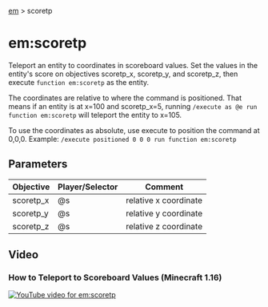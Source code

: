 [em](../em.md) > scoretp

# em:scoretp

Teleport an entity to coordinates in scoreboard values. Set the values in the entity's score on objectives scoretp_x, scoretp_y, and scoretp_z, then execute `function em:scoretp` as the entity.

The coordinates are relative to where the command is positioned. That means if an entity is at x=100 and scoretp_x=5, running `/execute as @e run function em:scoretp` will teleport the entity to x=105.

To use the coordinates as absolute, use execute to position the command at 0,0,0. Example: `/execute positioned 0 0 0 run function em:scoretp`

## Parameters

| Objective | Player/Selector | Comment               |
| --------- | --------------- | --------------------- |
| scoretp_x | @s              | relative x coordinate |
| scoretp_y | @s              | relative y coordinate |
| scoretp_z | @s              | relative z coordinate |

## Video

### How to Teleport to Scoreboard Values (Minecraft 1.16) 

[![YouTube video for em:scoretp](https://i3.ytimg.com/vi/OINJSgKWQpg/maxresdefault.jpg)](https://www.youtube.com/watch?v=OINJSgKWQpg)
